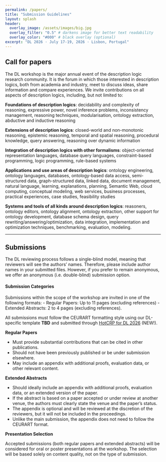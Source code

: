 ```yaml
---
permalink: /papers/
title: "Submission Guidelines"
layout: splash
header:
  overlay_image: /assets/images/big.jpg
  overlay_filter: "0.5" # darkens image for better text readability
  overlay_color: "#000" # black overlay (optional)
excerpt: "DL 2026 · July 17-19, 2026 · Lisbon, Portugal"
---
```


<h2>Call for papers</h2>
The DL workshop is the major annual event of the description logic research community. It is the forum in which those interested in description logics, both from academia and industry, meet to discuss ideas, share information and compare experiences. We invite contributions on all aspects of description logics, including, but not limited to:

<b>Foundations of description logics</b>: decidability and complexity of reasoning, expressive power, novel inference problems, inconsistency management, reasoning techniques, modularisation, ontology extraction, abductive and inductive reasoning

<b>Extensions of description logics</b>: closed-world and non-monotonic reasoning, epistemic reasoning, temporal and spatial reasoning, procedural knowledge, query answering, reasoning over dynamic information

<b>Integration of description logics with other formalisms</b>: object-oriented representation languages, database query languages, constraint-based programming, logic programming, rule-based systems

<b>Applications and use areas of description logics</b>: ontology engineering, ontology languages, databases, ontology-based data access, semi-structured data, graph-structured data, linked data, document management, natural language, learning, explanations, planning, Semantic Web, cloud computing, conceptual modeling, web services, business processes, practical experiences, case studies, feasibility studies

<b>Systems and tools of all kinds around description logics</b>: reasoners, ontology editors, ontology alignment, ontology extraction, other support for ontology development, database schema design, query rewriting/answering/optimization, data integration, implementation and optimization techniques, benchmarking, evaluation, modeling.

-------------------

<h2>Submissions</h2>
The DL reviewing process follows a single-blind model, meaning that reviewers will see the authors’ names. Therefore, please include author names in your submitted files. However, if you prefer to remain anonymous, we offer an anonymous (i.e. double-blind) submission option.

<h4>Submission Categories</h4>
Submissions within the scope of the workshop are invited in one of the following formats:
- Regular Papers: Up to 11 pages (excluding references)
- Extended Abstracts: 2 to 4 pages (excluding references).

All submissions must follow the CEURART formatting style using our DL-specific template <b>TBD</b> and submitted through <a href="https://submissions.floc26.org/dl/">HotCRP for DL 2026</a> (NEW!).

<b>Regular Papers</b>
- Must provide substantial contributions that can be cited in other publications.
- Should not have been previously published or be under submission elsewhere.
- May include an appendix with additional proofs, evaluation data, or other relevant content.

<b>Extended Abstracts</b>
- Should ideally include an appendix with additional proofs, evaluation data, or an extended version of the paper.
- If the abstract is based on a paper accepted or under review at another venue, the authors must clearly state the venue and the paper’s status.
- The appendix is optional and will be reviewed at the discretion of the reviewers, but it will not be included in the proceedings.
- Unlike the main submission, the appendix does not need to follow the CEURART format.
    
<b>Presentation Selection</b>

Accepted submissions (both regular papers and extended abstracts) will be considered for oral or poster presentations at the workshop. The selection will be based solely on content quality, not on the type of submission.

